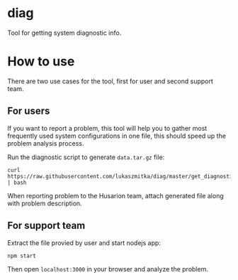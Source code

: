 # diag

Tool for getting system diagnostic info.

# How to use

There are two use cases for the tool, first for user and second support team.

## For users

If you want to report a problem, this tool will help you to gather most frequently used system configurations in one file, this should speed up the problem analysis process.

Run the diagnostic script to generate `data.tar.gz` file:

```
curl https://raw.githubusercontent.com/lukaszmitka/diag/master/get_diagnostics.sh | bash
```
 
When reporting problem to the Husarion team, attach generated file along with problem description.

## For support team

Extract the file provied by user and start nodejs app:

```
npm start
```

Then open `localhost:3000` in your browser and analyze the problem.
